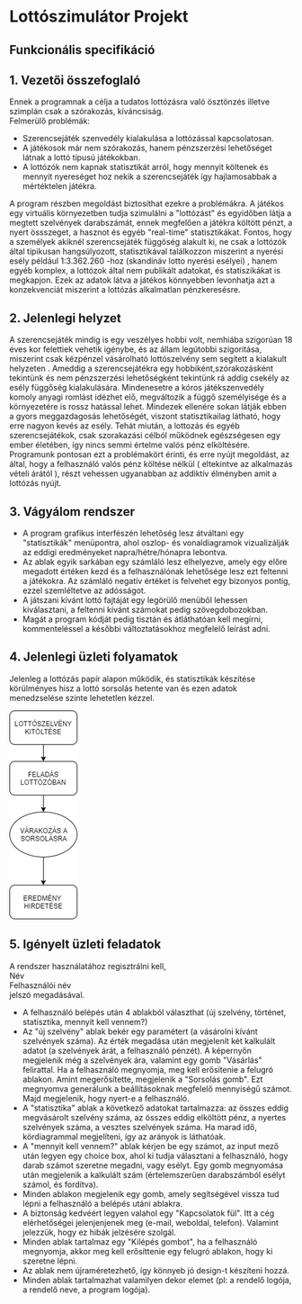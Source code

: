 ﻿# Lottószimulátor Projekt

## Funkcionális specifikáció

## 1. Vezetői összefoglaló

Ennek a programnak a célja a tudatos lottózásra való ösztönzés illetve szimplán csak a szórakozás, kíváncsiság. <br> 
Felmerülő problémák:
  * Szerencsejáték szenvedély kialakulása a lottózással kapcsolatosan.
  * A játékosok már nem szórakozás, hanem pénzszerzési lehetőséget látnak
   a lottó típusú játékokban.
  * A lottózók nem kapnak statisztikát arról, hogy mennyit költenek 
    és mennyit nyereséget hoz nekik a szerencsejáték így hajlamosabbak
    a mértéktelen játékra.

A program részben megoldást biztosíthat ezekre a problémákra. A játékos
egy virtuális környezetben tudja szimulálni a "lottózást" és egyidőben
látja a megtett szelvények darabszámát, ennek megfelően a játékra
költött pénzt, a nyert össszeget, a hasznot és egyéb "real-time" statisztikákat.
Fontos, hogy a személyek akiknél szerencsejáték függöség alakult ki, ne csak
a lottózók által tipikusan hangsúlyozott, statisztikával találkozzon miszerint a 
nyerési esély például 1:3.362.260 -hoz (skandináv lotto nyerési esélyei) , hanem 
egyéb komplex, a lottózok által nem publikált adatokat, és statiszikákat is megkapjon.
Ezek az adatok látva a játékos könnyebben levonhatja azt a konzekvenciát miszerint
a lottózás alkalmatlan pénzkeresésre.

## 2. Jelenlegi helyzet

A szerencsejáték mindig is egy veszélyes hobbi volt, nemhiába szigorúan
18 éves kor felettiek vehetik igénybe, és az állam legútobbi szigorítása, miszerint
csak kézpénzel vásárolható lottószelvény sem segített a kialakult helyzeten .
Ameddig a szerencsejátékra egy hobbiként,szórakozásként tekintünk 
és nem pénzszerzési lehetőségként tekintünk rá addig csekély 
az esély függőség kialakulására. Mindenesetre a kóros játékszenvedély 
komoly anyagi romlást idézhet elő, megváltozik a függő személyisége és a 
környezetére is rossz hatással lehet. Mindezek ellenére sokan látják ebben a gyors 
meggazdagosás lehetőségét, viszont statisztikailag látható, hogy erre nagyon kevés az esély.
Tehát miután, a lottozás és egyéb szerencsejátékok, csak szorakazási célból működnek 
egészségesen egy ember életében, így nincs semmi értelme valós pénz elköltésére.
Programunk pontosan ezt a problémakört érinti, és erre nyújt megoldást, az által, hogy 
a felhasználó valós pénz költése nélkül ( eltekintve az alkalmazás  vételi árától ), részt
vehessen ugyanabban az addiktív élményben amit a lottózás nyújt.

## 3. Vágyálom rendszer

* A program grafikus interfészén lehetőség lesz átváltani egy "statisztikák" menüpontra, 
  ahol oszlop- és vonaldiagramok vizualizálják az eddigi eredményeket napra/hétre/hónapra lebontva.
* Az ablak egyik sarkában egy számláló lesz elhelyezve, amely egy előre megadott értéken kezd és 
  a felhasználónak lehetősége lesz ezt feltenni a játékokra. Az számláló negatív értéket
  is felvehet egy bizonyos pontig, ezzel szemléltetve az adósságot.
* A játszani kívánt lottó fajtáját egy legörülő menüből lehessen kiválasztani, 
  a feltenni kívánt számokat pedig szövegdobozokban.
* Magát a program kódját pedig tisztán és átláthatóan kell megírni, kommenteléssel a későbbi 
  változtatásokhoz megfelelő leírást adni.

## 4. Jelenlegi üzleti folyamatok

Jelenleg a lottózás papír alapon működik, és statisztikák készítése körülményes hisz a lottó sorsolás hetente van és ezen adatok menedzselése szinte lehetetlen kézzel.

![](https://github.com/pti4life/UNIDEB_2019_1_1_Csaszar_team/blob/master/Dokumentumok/K%C3%A9pek/jelenlegi%20%C3%BCzleti%20folyamatok.jpg)

## 5. Igényelt üzleti feladatok

A rendszer használatához regisztrálni kell, <br>
  Név <br>
  Felhasználói név <br>
  jelszó megadásával.

* A felhasználó belépés után 4 ablakból választhat (új szelvény, történet, 
statisztika, mennyit kell vennem?)
* Az "új szelvény" ablak bekér egy paramétert (a vásárolni kívánt szelvények
száma). Az érték megadása után megjelenít két kalkulált adatot (a szelvények
árát, a felhasználó pénzét). A képernyőn megjelenik még a szelvények ára,
valamint egy gomb "Vásárlás" felirattal. Ha a felhasználó megnyomja, meg kell
erősítenie a felugró ablakon. Amint megerősítette, megjelenik a "Sorsolás
gomb". Ezt megnyomva generálunk a beállításoknak megfelelő mennyiségű számot. 
Majd megjelenik, hogy nyert-e a felhasználó.
* A "statisztika" ablak a következő adatokat tartalmazza: az összes eddig
megvásárolt szelvény száma, az összes eddig elköltött pénz, a nyertes szelvények
száma, a vesztes szelvények száma. Ha marad idő, kördiagrammal megjelíteni,
így az arányok is láthatóak.
* A "mennyit kell vennem?" ablak kérjen be egy számot, az input mező után
legyen egy choice box, ahol ki tudja választani a felhasználó, hogy darab
számot szeretne megadni, vagy esélyt. Egy gomb megnyomása után megjelenik
a kalkulált szám (értelemszerűen darabszámból esélyt számol, és fordítva).
* Minden ablakon megjelenik egy gomb, amely segítségével vissza tud lépni a 
felhasználó a belépés utáni ablakra.
* A biztonság kedvéért legyen valahol egy "Kapcsolatok fül". Itt a cég elérhetőségei
jelenjenjenek meg (e-mail, weboldal, telefon). Valamint jelezzük, hogy ez 
hibák jelzésére szolgál.
* Minden ablak tartalmaz egy "Kilépés gombot", ha a felhasználó megnyomja,
akkor meg kell erősíttenie egy felugró ablakon, hogy ki szeretne lépni.
* Az ablak nem újraméretezhető, így könnyeb jó design-t készíteni hozzá.
* Minden ablak tartalmazhat valamilyen dekor elemet (pl: a rendelő logója,
a rendelő neve, a program logója).
